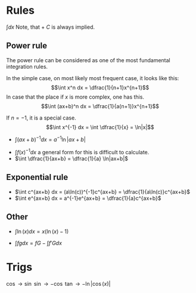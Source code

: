 

# Rules
$\int dx$
Note, that + $C$ is always implied.
## Power rule
The power rule can be considered as one of the most fundamental integration rules.

In the simple case, on most likely most frequent case, it looks like this:
$$\int x^n dx = \dfrac{1}{n+1}x^{n+1}$$
In case that the place if $x$ is more complex, one has this.
$$\int (ax+b)^n dx = \dfrac{1}{a(n+1)}x^{n+1}$$

If $n=-1$, it is a special case.
$$\int x^{-1} dx = \int \dfrac{1}{x} = \ln|x|$$
- $\int (ax+b)^{-1} dx = a^{-1}\ln|ax+b|$
* $\int f(x)^{-1}dx$ a general form for this is difficult to calculate.
* $\int \dfrac{1}{ax+b} = \dfrac{1}{a} \ln|ax+b|$
## Exponential rule

* $\int c^{ax+b} dx = (a\ln(c))^{-1}c^{ax+b} = \dfrac{1}{a\ln(c)}c^{ax+b}$
* $\int e^{ax+b} dx = a^{-1}e^{ax+b} = \dfrac{1}{a}c^{ax+b}$

## Other
* $\int \ln(x) dx=x(\ln(x)-1)$

* $\int f gdx = f G - \int f' G dx$


# Trigs

$\cos \to \sin$
$\sin \to -\cos$
$\tan \to -\ln|\cos(x)|$

